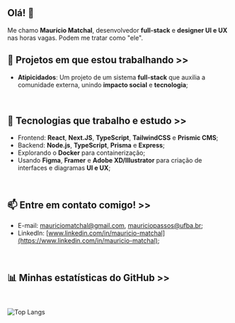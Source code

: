 ## Olá! 👋

Me chamo **Maurício Matchal**, desenvolvedor **full-stack** e **designer UI e UX** nas horas vagas. Podem me tratar como "ele".

## 🚧 Projetos em que estou trabalhando >>
  - **Atipicidados**: Um projeto de um sistema **full-stack** que auxilia a comunidade externa, unindo **impacto social** e **tecnologia**;

<br/>

## 🧠 Tecnologias que trabalho e estudo >>
  - Frontend: **React**, **Next.JS**, **TypeScript**, **TailwindCSS** e **Prismic CMS**;
  - Backend: **Node.js**, **TypeScript**, **Prisma** e **Express**;
  - Explorando o **Docker** para containerização;
  - Usando **Figma**, **Framer** e **Adobe XD/Illustrator** para criação de interfaces e diagramas **UI e UX**;

<br/>

## 📫 Entre em contato comigo! >>
  - E-mail: mauriciomatchal@gmail.com, mauriciopassos@ufba.br;
  - LinkedIn: [www.linkedin.com/in/mauricio-matchal](https://www.linkedin.com/in/mauricio-matchal);

<br/>

## 📊 Minhas estatísticas do GitHub >>
<br/>

![Top Langs](https://github-readme-stats.vercel.app/api/top-langs/?username=mauricio-matchal&layout=compact&theme=radical)

<!--
**mauricio-matchal/mauricio-matchal** is a ✨ _special_ ✨ repository because its `README.md` (this file) appears on your GitHub profile.

Here are some ideas to get you started:

- 🔭 I’m currently working on ...
- 🌱 I’m currently learning ...
- 👯 I’m looking to collaborate on ...
- 🤔 I’m looking for help with ...
- 💬 Ask me about ...
- 📫 How to reach me: ...
- 😄 Pronouns: ...
- ⚡ Fun fact: ...
-->
